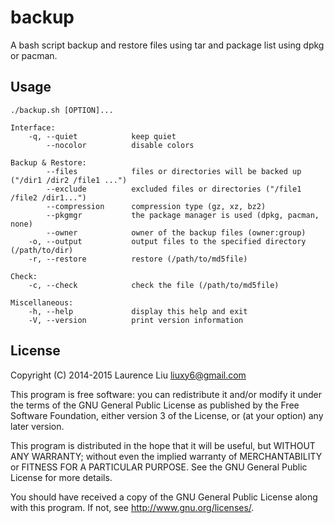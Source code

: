 backup
======

A bash script backup and restore files using tar and package list using dpkg or pacman.


## Usage

    ./backup.sh [OPTION]...

    Interface:
        -q, --quiet            keep quiet
            --nocolor          disable colors

    Backup & Restore:
            --files            files or directories will be backed up ("/dir1 /dir2 /file1 ...")
            --exclude          excluded files or directories ("/file1 /file2 /dir1...")
            --compression      compression type (gz, xz, bz2)
            --pkgmgr           the package manager is used (dpkg, pacman, none)
            --owner            owner of the backup files (owner:group)
        -o, --output           output files to the specified directory (/path/to/dir)
        -r, --restore          restore (/path/to/md5file)

    Check:
        -c, --check            check the file (/path/to/md5file)

    Miscellaneous:
        -h, --help             display this help and exit
        -V, --version          print version information


## License

Copyright (C) 2014-2015  Laurence Liu <liuxy6@gmail.com>

This program is free software: you can redistribute it and/or modify it under the terms of the GNU General Public License as published by the Free Software Foundation, either version 3 of the License, or (at your option) any later version.

This program is distributed in the hope that it will be useful, but WITHOUT ANY WARRANTY; without even the implied warranty of MERCHANTABILITY or FITNESS FOR A PARTICULAR PURPOSE.  See the GNU General Public License for more details.

You should have received a copy of the GNU General Public License along with this program.  If not, see <http://www.gnu.org/licenses/>.
